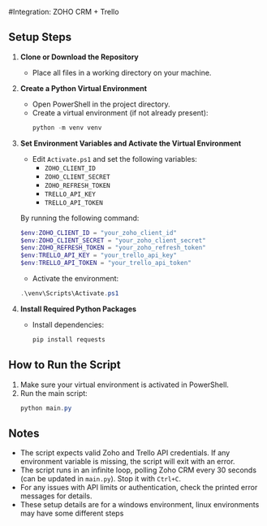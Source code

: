 #Integration: ZOHO CRM + Trello

## Setup Steps

1. **Clone or Download the Repository**
   - Place all files in a working directory on your machine.

2. **Create a Python Virtual Environment**
   - Open PowerShell in the project directory.
   - Create a virtual environment (if not already present):
     ```powershell
     python -m venv venv
     ```

3. **Set Environment Variables and Activate the Virtual Environment**
   - Edit `Activate.ps1` and set the following variables:
     - `ZOHO_CLIENT_ID`
     - `ZOHO_CLIENT_SECRET`
     - `ZOHO_REFRESH_TOKEN`
     - `TRELLO_API_KEY`
     - `TRELLO_API_TOKEN`

    By running the following command:
    ```powershell
    $env:ZOHO_CLIENT_ID = "your_zoho_client_id"
    $env:ZOHO_CLIENT_SECRET = "your_zoho_client_secret"
    $env:ZOHO_REFRESH_TOKEN = "your_zoho_refresh_token"
    $env:TRELLO_API_KEY = "your_trello_api_key"
    $env:TRELLO_API_TOKEN = "your_trello_api_token"
    ```

    - Activate the environment:
     ```powershell
     .\venv\Scripts\Activate.ps1
     ```

4. **Install Required Python Packages**
   - Install dependencies:
     ```powershell
     pip install requests
     ```

## How to Run the Script

1. Make sure your virtual environment is activated in PowerShell.
2. Run the main script:
   ```powershell
   python main.py
   ```

## Notes

- The script expects valid Zoho and Trello API credentials. If any environment variable is missing, the script will exit with an error.
- The script runs in an infinite loop, polling Zoho CRM every 30 seconds (can be updated in `main.py`). Stop it with `Ctrl+C`.
- For any issues with API limits or authentication, check the printed error messages for details.
- These setup details are for a windows environment, linux environments may have some different steps
